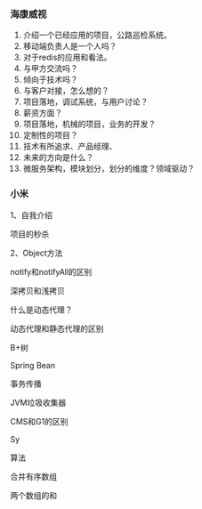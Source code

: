 ### 海康威视

1. 介绍一个已经应用的项目，公路巡检系统。
2. 移动端负责人是一个人吗？
3. 对于redis的应用和看法。
4. 与甲方交流吗？
5. 倾向于技术吗？
6. 与客户对接，怎么想的？
7. 项目落地，调试系统，与用户讨论？
8. 薪资方面？
9. 项目落地，机械的项目，业务的开发？
10. 定制性的项目？
11. 技术有所追求、产品经理、
12. 未来的方向是什么？
13. 微服务架构，模块划分，划分的维度？领域驱动？





### 小米

1、自我介绍

项目的秒杀

2、Object方法

notify和notifyAll的区别

深拷贝和浅拷贝

什么是动态代理？

动态代理和静态代理的区别

B+树

Spring Bean

事务传播

JVM垃圾收集器

CMS和G1的区别

Sy







算法

合并有序数组

两个数组的和


